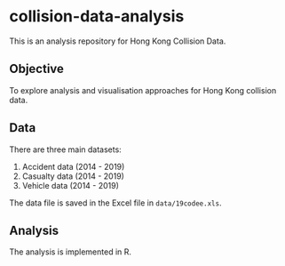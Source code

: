 # collision-data-analysis
This is an analysis repository for Hong Kong Collision Data.

## Objective

To explore analysis and visualisation approaches for Hong Kong collision data.  

## Data

There are three main datasets:

1. Accident data (2014 - 2019)
1. Casualty data (2014 - 2019)
1. Vehicle data (2014 - 2019) 

The data file is saved in the Excel file in `data/19codee.xls`.

## Analysis

The analysis is implemented in R. 